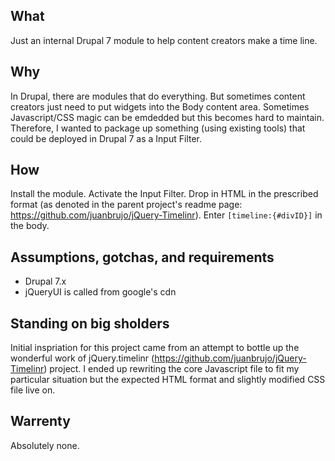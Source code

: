 What
----
Just an internal Drupal 7 module to help content creators make a time line. 

Why 
---
In Drupal, there are modules that do everything. But sometimes content creators just need to put widgets into the Body content area. Sometimes Javascript/CSS magic can be emdedded but this becomes hard to maintain. Therefore, I wanted to package up something (using existing tools) that could be deployed in Drupal 7 as a Input Filter. 

How
---
Install the module. Activate the Input Filter. Drop in HTML in the prescribed format (as denoted in the parent project's readme page: https://github.com/juanbrujo/jQuery-Timelinr). Enter `[timeline:{#divID}]` in the body. 

Assumptions, gotchas, and requirements
-----------
- Drupal 7.x
- jQueryUI is called from google's cdn

Standing on big sholders
------------------------
Initial inspriation for this project came from an attempt to bottle up the wonderful work of jQuery.timelinr (https://github.com/juanbrujo/jQuery-Timelinr)
project. I ended up rewriting the core Javascript file to fit my particular situation but the expected HTML format and slightly modified CSS file live on. 


Warrenty
--------
Absolutely none. 



